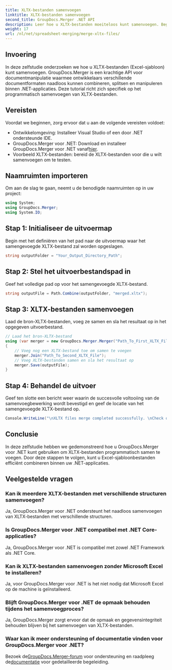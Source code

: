 ```yaml
---
title: XLTX-bestanden samenvoegen
linktitle: XLTX-bestanden samenvoegen
second_title: GroupDocs.Merger .NET API
description: Leer hoe u XLTX-bestanden moeiteloos kunt samenvoegen. Begin met het samenvoegen van XLTX-bestanden en stroomlijn uw documentbeheertaken efficiënt.
weight: 17
url: /nl/net/spreadsheet-merging/merge-xltx-files/
---
```

## Invoering
In deze zelfstudie onderzoeken we hoe u XLTX-bestanden (Excel-sjabloon) kunt samenvoegen. GroupDocs.Merger is een krachtige API voor documentmanipulatie waarmee ontwikkelaars verschillende documentformaten naadloos kunnen combineren, splitsen en manipuleren binnen .NET-applicaties. Deze tutorial richt zich specifiek op het programmatisch samenvoegen van XLTX-bestanden.
## Vereisten
Voordat we beginnen, zorg ervoor dat u aan de volgende vereisten voldoet:
- Ontwikkelomgeving: Installeer Visual Studio of een door .NET ondersteunde IDE.
-  GroupDocs.Merger voor .NET: Download en installeer GroupDocs.Merger voor .NET vanaf[hier](https://releases.groupdocs.com/merger/net/).
- Voorbeeld XLTX-bestanden: bereid de XLTX-bestanden voor die u wilt samenvoegen om te testen.

## Naamruimten importeren
Om aan de slag te gaan, neemt u de benodigde naamruimten op in uw project:
```csharp
using System; 
using GroupDocs.Merger;
using System.IO;
```
## Stap 1: Initialiseer de uitvoermap
Begin met het definiëren van het pad naar de uitvoermap waar het samengevoegde XLTX-bestand zal worden opgeslagen.
```csharp
string outputFolder = "Your_Output_Directory_Path";
```
## Stap 2: Stel het uitvoerbestandspad in
Geef het volledige pad op voor het samengevoegde XLTX-bestand.
```csharp
string outputFile = Path.Combine(outputFolder, "merged.xltx");
```
## Stap 3: XLTX-bestanden samenvoegen
Laad de bron-XLTX-bestanden, voeg ze samen en sla het resultaat op in het opgegeven uitvoerbestand.
```csharp
// Laad het bron-XLTX-bestand
using (var merger = new GroupDocs.Merger.Merger("Path_To_First_XLTX_File"))
{
    // Voeg nog een XLTX-bestand toe om samen te voegen
    merger.Join("Path_To_Second_XLTX_File");
    // Voeg XLTX-bestanden samen en sla het resultaat op
    merger.Save(outputFile);
}
```
## Stap 4: Behandel de uitvoer
Geef ten slotte een bericht weer waarin de succesvolle voltooiing van de samenvoegbewerking wordt bevestigd en geef de locatie van het samengevoegde XLTX-bestand op.
```csharp
Console.WriteLine("\nXLTX files merge completed successfully. \nCheck output in {0}", outputFolder);
```

## Conclusie
In deze zelfstudie hebben we gedemonstreerd hoe u GroupDocs.Merger voor .NET kunt gebruiken om XLTX-bestanden programmatisch samen te voegen. Door deze stappen te volgen, kunt u Excel-sjabloonbestanden efficiënt combineren binnen uw .NET-applicaties.

## Veelgestelde vragen
### Kan ik meerdere XLTX-bestanden met verschillende structuren samenvoegen?
Ja, GroupDocs.Merger voor .NET ondersteunt het naadloos samenvoegen van XLTX-bestanden met verschillende structuren.
### Is GroupDocs.Merger voor .NET compatibel met .NET Core-applicaties?
Ja, GroupDocs.Merger voor .NET is compatibel met zowel .NET Framework als .NET Core.
### Kan ik XLTX-bestanden samenvoegen zonder Microsoft Excel te installeren?
Ja, voor GroupDocs.Merger voor .NET is het niet nodig dat Microsoft Excel op de machine is geïnstalleerd.
### Blijft GroupDocs.Merger voor .NET de opmaak behouden tijdens het samenvoegproces?
Ja, GroupDocs.Merger zorgt ervoor dat de opmaak en gegevensintegriteit behouden blijven bij het samenvoegen van XLTX-bestanden.
### Waar kan ik meer ondersteuning of documentatie vinden voor GroupDocs.Merger voor .NET?
 Bezoek de[GroupDocs.Merger-forum](https://forum.groupdocs.com/c/merger/32) voor ondersteuning en raadpleeg de[documentatie](https://tutorials.groupdocs.com/merger/net/) voor gedetailleerde begeleiding.